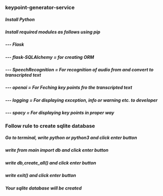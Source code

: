 ### keypoint-generator-service

##### Install Python
##### Install required modules as follows using pip
##### --- Flask
##### --- flask-SQLAlchemy = for creating ORM
##### --- SpeechRecognition = For recognition of audio from and convert to transcripted text
##### --- openai  = For Feching key points fro the transcripted text
##### --- logging = For displaying exception, info or warning etc. to developer
##### --- spacy = For displaying key points in proper way

### Follow rule to create sqlite database
##### Go to terminal, write python or python3 and click enter button
##### write from main import db and click enter button
##### write db,create_all() and click enter button
##### write exit() and click enter button 
##### Your sqlite database will be created

